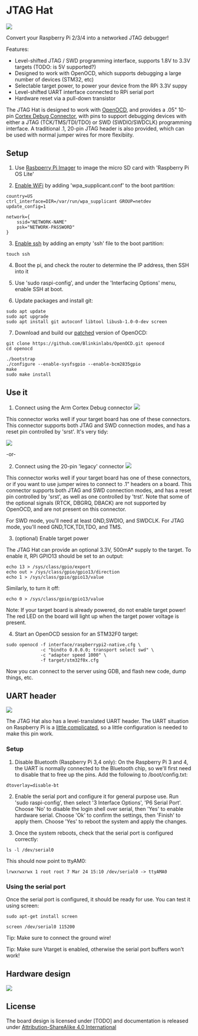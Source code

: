 # JTAG Hat

![](documentation/jtag_hat.jpg)

Convert your Raspberry Pi 2/3/4 into a networked JTAG debugger!

Features:
* Level-shifted JTAG / SWD programming interface, supports 1.8V to 3.3V targets (TODO: is 5V supported?)
* Designed to work with OpenOCD, which supports debugging a large number of devices (STM32, etc)
* Selectable target power, to power your device from the RPi 3.3V suppy
* Level-shifted UART interface connected to RPi serial port
* Hardware reset via a pull-down transistor

The JTAG Hat is designed to work with [OpenOCD](http://openocd.org/), and provides a .05" 10-pin [Cortex Debug Connector](https://documentation-service.arm.com/static/5fce6c49e167456a35b36af1), with pins to support debugging devices with either a JTAG (TCK/TMS/TDI/TDO) or SWD (SWDIO/SWDCLK) programming interface. A traditional .1, 20-pin JTAG header is also provided, which can be used with normal jumper wires for more flexibiity.

## Setup

1. Use [Rasbperry Pi Imager](https://www.raspberrypi.org/software/) to image the micro SD card with 'Raspberry Pi OS Lite'

2. [Enable WiFi](https://www.raspberrypi.org/documentation/configuration/wireless/headless.md) by adding 'wpa_supplicant.conf' to the boot partition:
```
country=US
ctrl_interface=DIR=/var/run/wpa_supplicant GROUP=netdev
update_config=1
    
network={
    ssid="NETWORK-NAME"
    psk="NETWORK-PASSWORD"
}
```
3. [Enable ssh](https://www.raspberrypi.org/documentation/remote-access/ssh/README.md) by adding an empty 'ssh' file to the boot partition:
```
touch ssh
```

4. Boot the pi, and check the router to determine the IP address, then SSH into it

5. Use 'sudo raspi-config', and under the 'Interfacing Options' menu, enable SSH at boot.

6. Update packages and install git:
```
sudo apt update
sudo apt upgrade
sudo apt install git autoconf libtool libusb-1.0-0-dev screen
```

7. Download and build our [patched](https://github.com/Blinkinlabs/OpenOCD/commit/de3ccf1de793416172838cf2676b77498c0fd1d7) version of OpenOCD:
```
git clone https://github.com/Blinkinlabs/OpenOCD.git openocd
cd openocd

./bootstrap
./configure --enable-sysfsgpio --enable-bcm2835gpio
make
sudo make install
```

## Use it

1. Connect using the Arm Cortex Debug connector
![](documentation/cortex_debug_header.png)

This connector works well if your target board has one of these connectors. This connector supports both JTAG and SWD connection modes, and has a reset pin controlled by 'srst'. It's very tidy:

![](documentation/cortex_debug_target.jpg)

-or-

2.  Connect using the 20-pin 'legacy' connector
![](documentation/20pin_header.png)

This connector works well if your target board has one of these connectors, or if you want to use jumper wires to connect to .1" headers on a board. This connector supports both JTAG and SWD connection modes, and has a reset pin controlled by 'srst', as well as one  controlled by 'trst'. Note that some of the optional signals (RTCK, DBGRQ, DBACK) are not supported by OpenOCD, and are not present on this connector.

For SWD mode, you'll need at least GND,SWDIO, and SWDCLK. For JTAG mode, you'll need GND,TCK,TDI,TDO, and TMS.

3. (optional) Enable target power

The JTAG Hat can provide an optional 3.3V, 500mA* supply to the target. To enable it, RPi GPIO13 should be set to an output:
```
echo 13 > /sys/class/gpio/export
echo out > /sys/class/gpio/gpio13/direction
echo 1 > /sys/class/gpio/gpio13/value
```

Similarly, to turn it off:
```
echo 0 > /sys/class/gpio/gpio13/value
```
Note: If your target board is already powered, do not enable target power! The red LED on the board will light up when the target power voltage is present.

4. Start an OpenOCD session for an STM32F0 target:
```
sudo openocd -f interface/raspberrypi2-native.cfg \
             -c "bindto 0.0.0.0; transport select swd" \
             -c "adapter speed 1000" \
             -f target/stm32f0x.cfg
```

Now you can connect to the server using GDB, and flash new code, dump things, etc.

## UART header

![](documentation/uart_header.png)

The JTAG Hat also has a level-translated UART header. The UART situation on Raspberry Pi is a [little complicated](https://www.raspberrypi.org/documentation/configuration/uart.md), so a little configuration is needed to make this pin work.

### Setup

1. Disable Bluetooth (Raspberry Pi 3,4 only): On the Raspberry Pi 3 and 4, the UART is normally connected to the Bluetooth chip, so we'll first need to disable that to free up the pins. Add the following to /boot/config.txt:
```
dtoverlay=disable-bt
```
2. Enable the serial port and configure it for general purpose use. Run 'sudo raspi-config', then select '3 Interface Options', 'P6 Serial Port'. Choose 'No' to disable the login shell over serial, then 'Yes' to enable hardware serial. Choose 'Ok' to confirm the settings, then 'Finish' to apply them. Choose 'Yes' to reboot the system and apply the changes.

3. Once the system reboots, check that the serial port is configured correctly:
```
ls -l /dev/serial0
```
This should now point to ttyAM0:
```
lrwxrwxrwx 1 root root 7 Mar 24 15:10 /dev/serial0 -> ttyAMA0
```

### Using the serial port

Once the serial port is configured, it should be ready for use. You can test it using screen:
```
sudo apt-get install screen

screen /dev/serial0 115200
```

Tip: Make sure to connect the ground wire!

Tip: Make sure Vtarget is enabled, otherwise the serial port buffers won't work!

## Hardware design

![](documentation/jtag_hat_schematic.png)

## License

The board design is licensed under [TODO] and documentation is released under [Attribution-ShareAlike 4.0 International](https://creativecommons.org/licenses/by-sa/4.0/legalcode)
